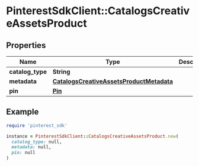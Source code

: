 # PinterestSdkClient::CatalogsCreativeAssetsProduct

## Properties

| Name | Type | Description | Notes |
| ---- | ---- | ----------- | ----- |
| **catalog_type** | **String** |  |  |
| **metadata** | [**CatalogsCreativeAssetsProductMetadata**](CatalogsCreativeAssetsProductMetadata.md) |  |  |
| **pin** | [**Pin**](Pin.md) |  |  |

## Example

```ruby
require 'pinterest_sdk'

instance = PinterestSdkClient::CatalogsCreativeAssetsProduct.new(
  catalog_type: null,
  metadata: null,
  pin: null
)
```

